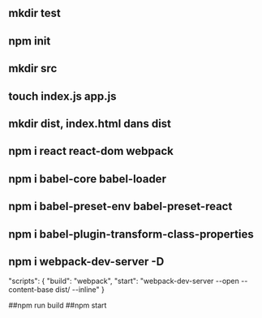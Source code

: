## mkdir test
## npm init
## mkdir src
## touch index.js app.js
## mkdir dist, index.html dans dist

## npm i react react-dom webpack
## npm i babel-core babel-loader
## npm i babel-preset-env babel-preset-react
## npm i babel-plugin-transform-class-properties
## npm i webpack-dev-server -D

"scripts": {
  "build": "webpack",
  "start": "webpack-dev-server  --open --content-base dist/ --inline"
}

##npm run build
##npm start
